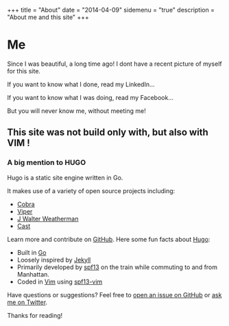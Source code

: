 +++
title = "About"
date = "2014-04-09"
sidemenu = "true"
description = "About me and this site"
+++

# Me 

Since I was beautiful, a long time ago! I dont have a recent picture of myself for this site.

If you want to know what I done, read my LinkedIn...

If you want to know what I was doing, read my Facebook...

But you will never know me, without meeting me!

## This site was not build only with, but also with VIM !

### A big mention to HUGO

Hugo is a static site engine written in Go.


It makes use of a variety of open source projects including:

* [Cobra](https://github.com/spf13/cobra)
* [Viper](https://github.com/spf13/viper)
* [J Walter Weatherman](https://github.com/spf13/jWalterWeatherman)
* [Cast](https://github.com/spf13/cast)

Learn more and contribute on [GitHub](https://github.com/spf13). Here some fun facts about [Hugo](http://gohugo.io/):

* Built in [Go](http://golang.org/)
* Loosely inspired by [Jekyll](http://jekyllrb.com/)
* Primarily developed by [spf13](http://spf13.com/) on the train while commuting to and from Manhattan.
* Coded in [Vim](http://vim.org) using [spf13-vim](http://vim.spf13.com/)

Have questions or suggestions? Feel free to [open an issue on GitHub](https://github.com/spf13/hugo/issues/new) or [ask me on Twitter](https://twitter.com/spf13).

Thanks for reading!
